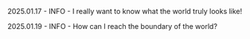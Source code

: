 2025.01.17 - INFO - I really want to know what the world truly looks like! 

2025.01.19 - INFO - How can I reach the boundary of the world? 
